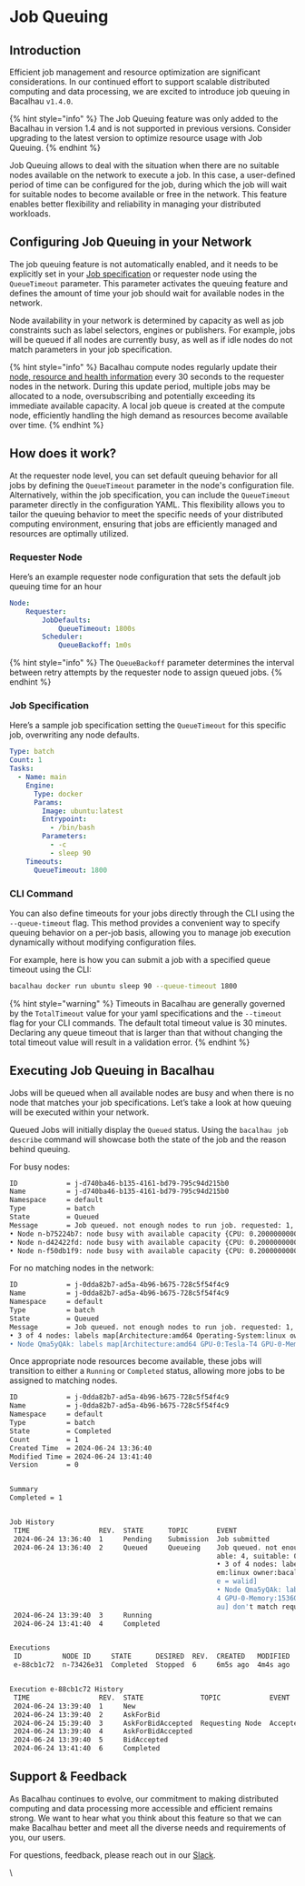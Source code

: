 # Job Queuing

## Introduction

Efficient job management and resource optimization are significant considerations. In our continued effort to support scalable distributed computing and data processing, we are excited to introduce job queuing in Bacalhau `v1.4.0`.

{% hint style="info" %}
The Job Queuing feature was only added to the Bacalhau in version 1.4 and is not supported in previous versions. Consider upgrading to the latest version to optimize resource usage with Job Queuing.
{% endhint %}

Job Queuing allows to deal with the situation when there are no suitable nodes available on the network to execute a job. In this case, a user-defined period of time can be configured for the job, during which the job will wait for suitable nodes to become available or free in the network. This feature enables better flexibility and reliability in managing your distributed workloads.

## Configuring Job Queuing in your Network&#x20;

The job queuing feature is not automatically enabled, and it needs to be explicitly set in your [Job specification](../job.md) or requester node using the `QueueTimeout` parameter. This parameter activates the queuing feature and defines the amount of time your job should wait for available nodes in the network.&#x20;

Node availability in your network is determined by capacity as well as job constraints such as label selectors, engines or publishers. For example, jobs will be queued if all nodes are currently busy, as well as if idle nodes do not match parameters in your job specification.

{% hint style="info" %}
Bacalhau compute nodes regularly update their [node, resource and health information](../../../references/node\_management.md#compute-node-updates) every 30 seconds to the requester nodes in the network. During this update period, multiple jobs may be allocated to a node, oversubscribing and potentially exceeding its immediate available capacity. A local job queue is created at the compute node, efficiently handling the high demand as resources become available over time.
{% endhint %}

## How does it work?

At the requester node level, you can set default queuing behavior for all jobs by defining the `QueueTimeout` parameter in the node's configuration file. Alternatively, within the job specification, you can include the `QueueTimeout` parameter directly in the configuration YAML. This flexibility allows you to tailor the queuing behavior to meet the specific needs of your distributed computing environment, ensuring that jobs are efficiently managed and resources are optimally utilized.

### Requester Node

Here’s an example requester node configuration that sets the default job queuing time for an hour

```yaml
Node:
    Requester:
        JobDefaults:
            QueueTimeout: 1800s
        Scheduler:
            QueueBackoff: 1m0s
```

{% hint style="info" %}
The `QueueBackoff` parameter determines the interval between retry attempts by the requester node to assign queued jobs.
{% endhint %}

### Job Specification

Here’s a sample job specification setting the `QueueTimeout` for this specific job, overwriting any node defaults.

```yaml
Type: batch
Count: 1
Tasks:
  - Name: main
    Engine:
      Type: docker
      Params:
        Image: ubuntu:latest
        Entrypoint:
          - /bin/bash
        Parameters:
          - -c
          - sleep 90
    Timeouts:
      QueueTimeout: 1800
```

### CLI Command

You can also define timeouts for your jobs directly through the CLI using the `--queue-timeout` flag. This method provides a convenient way to specify queuing behavior on a per-job basis, allowing you to manage job execution dynamically without modifying configuration files.

For example, here is how you can submit a job with a specified queue timeout using the CLI:&#x20;

```bash
bacalhau docker run ubuntu sleep 90 --queue-timeout 1800
```

{% hint style="warning" %}
Timeouts in Bacalhau are generally governed by the `TotalTimeout` value for your yaml specifications and the `--timeout` flag for your CLI commands. The default total timeout value is 30 minutes. Declaring any queue timeout that is larger than that without changing the total timeout value will result in a validation error.&#x20;
{% endhint %}

## Executing Job Queuing in Bacalhau&#x20;

Jobs will be queued when all available nodes are busy and when there is no node that matches your job specifications. Let’s take a look at how queuing will be executed within your network.

Queued Jobs will initially display the `Queued` status. Using the `bacalhau job describe` command will showcase both the state of the job and the reason behind queuing.

For busy nodes:

```bash
ID            = j-d740ba46-b135-4161-bd79-795c94d215b0
Name          = j-d740ba46-b135-4161-bd79-795c94d215b0
Namespace     = default
Type          = batch
State         = Queued
Message       = Job queued. not enough nodes to run job. requested: 1, available: 3, suitable: 0.
• Node n-b75224b7: node busy with available capacity {CPU: 0.20000000000000018, Memory: 12 GB, Disk: 79 GB, GPU: 0} and queue capacity {CPU: 2, Memory: 4.0 GB, Disk: 0 B, GPU: 0}
• Node n-d42422fd: node busy with available capacity {CPU: 0.20000000000000018, Memory: 12 GB, Disk: 83 GB, GPU: 0} and queue capacity {CPU: 3, Memory: 1.0 GB, Disk: 0 B, GPU: 0}
• Node n-f50db1f9: node busy with available capacity {CPU: 0.20000000000000018, Memory: 12 GB, Disk: 83 GB, GPU: 0}
```

For no matching nodes in the network:

```bash
ID            = j-0dda82b7-ad5a-4b96-b675-728c5f54f4c9
Name          = j-0dda82b7-ad5a-4b96-b675-728c5f54f4c9
Namespace     = default
Type          = batch
State         = Queued
Message       = Job queued. not enough nodes to run job. requested: 1, available: 4, suitable: 0.
• 3 of 4 nodes: labels map[Architecture:amd64 Operating-System:linux owner:bacalhau] don't match required selectors [name = walid]
• Node Qma5yQAk: labels map[Architecture:amd64 GPU-0:Tesla-T4 GPU-0-Memory:15360-MiB Operating-System:linux owner:bacalhau] don't match required selectors [name = walid]
```

Once appropriate node resources become available, these jobs will transition to either a `Running` or `Completed` status, allowing more jobs to be assigned to matching nodes.

```bash
ID            = j-0dda82b7-ad5a-4b96-b675-728c5f54f4c9
Name          = j-0dda82b7-ad5a-4b96-b675-728c5f54f4c9
Namespace     = default
Type          = batch
State         = Completed
Count         = 1
Created Time  = 2024-06-24 13:36:40
Modified Time = 2024-06-24 13:41:40
Version       = 0


Summary
Completed = 1


Job History
 TIME                 REV.  STATE      TOPIC       EVENT
 2024-06-24 13:36:40  1     Pending    Submission  Job submitted
 2024-06-24 13:36:40  2     Queued     Queueing    Job queued. not enough nodes to run job. requested: 1, avail
                                                   able: 4, suitable: 0.
                                                   • 3 of 4 nodes: labels map[Architecture:amd64 Operating-Syst
                                                   em:linux owner:bacalhau] don't match required selectors [nam
                                                   e = walid]
                                                   • Node Qma5yQAk: labels map[Architecture:amd64 GPU-0:Tesla-T
                                                   4 GPU-0-Memory:15360-MiB Operating-System:linux owner:bacalh
                                                   au] don't match required selectors [name = walid]
 2024-06-24 13:39:40  3     Running
 2024-06-24 13:41:40  4     Completed


Executions
 ID          NODE ID     STATE      DESIRED  REV.  CREATED   MODIFIED  COMMENT
 e-88cb1c72  n-73426e31  Completed  Stopped  6     6m5s ago  4m4s ago  Accepted job


Execution e-88cb1c72 History
 TIME                 REV.  STATE              TOPIC            EVENT
 2024-06-24 13:39:40  1     New
 2024-06-24 13:39:40  2     AskForBid
 2024-06-24 15:39:40  3     AskForBidAccepted  Requesting Node  Accepted job
 2024-06-24 13:39:40  4     AskForBidAccepted
 2024-06-24 13:39:40  5     BidAccepted
 2024-06-24 13:41:40  6     Completed
```

## Support & Feedback

As Bacalhau continues to evolve, our commitment to making distributed computing and data processing more accessible and efficient remains strong. We want to hear what you think about this feature so that we can make Bacalhau better and meet all the diverse needs and requirements of you, our users.

For questions, feedback, please reach out in our [Slack](https://bacalhauproject.slack.com/).

\
